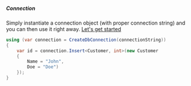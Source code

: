 <h5 class="center code-title">Connection</h5>

Simply instantiate a connection object (with proper connection string) and you can then use it right away. [Let's get started](/tutorial/get-started-sqlserver)

```csharp
using (var connection = CreateDbConnection(connectionString))
{
    var id = connection.Insert<Customer, int>(new Customer
    {
        Name = "John",
        Doe = "Doe")
    });
}
```
